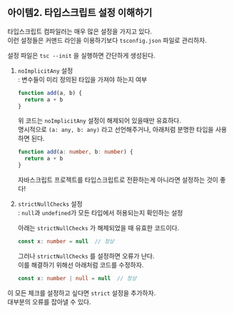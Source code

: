 ## 아이템2. 타입스크립트 설정 이해하기  

타입스크립트 컴파일러는 매우 많은 설정을 가지고 있다.  
이런 설정들은 커맨드 라인을 이용하기보다 `tsconfig.json` 파일로 관리하자.  

설정 파일은 `tsc --init` 을 실행하면 간단하게 생성된다.  

1. `noImplicitAny` 설정   
: 변수들이 미리 정의된 타입을 가져야 하는지 여부 

    ```typescript
    function add(a, b) {
      return a + b
    }
    ```
    위 코드는 `noImplicitAny` 설정이 해제되어 있을때만 유효하다.  
    명시적으로 `(a: any, b: any)` 라고 선언해주거나, 아래처럼 분명한 타입을 사용하면 된다. 

    ```typescript
    function add(a: number, b: number) {
      return a + b
    }
    ```

    자바스크립트 프로젝트를 타입스크립트로 전환하는게 아니라면 설정하는 것이 좋다! 

2. `strictNullChecks` 설정  
: `null`과 `undefined`가 모든 타입에서 허용되는지 확인하는 설정 

    아래는 `strictNullChecks` 가 해제되었을 때 유효한 코드이다. 

    ```typescript
    const x: number = null  // 정상
    ```
    
    그러나 `strictNullChecks` 를 설정하면 오류가 난다.  
    이를 해결하기 위해선 아래처럼 코드를 수정하자. 

    ```typescript
    const x: number | null = null  // 정상
    ```

이 모든 체크를 설정하고 싶다면 `strict` 설정을 추가하자.  
대부분의 오류를 잡아낼 수 있다. 



